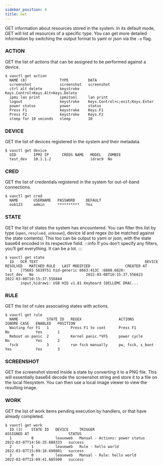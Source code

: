 ```yaml
---
sidebar_position: 4
title: Get
---
```


GET information about resources stored in the system. In its default mode, GET will list all resources of a specific type. You can get more detailed information by switching the output format to yaml or json via the `-o` flag.

### ACTION

GET the list of actions that can be assigned to be performed against a device.

```
$ vaxctl get action
  NAME (8)               TYPE         DATA
  screenshot             screenshot   screenshot
  ctrl alt delete        keystroke    Keys.Control+Keys.Alt+Keys.Delete
  ipmi lan print         ipmitool     lan print
  logout                 keystroke    Keys.Control+c;exit;Keys.Enter
  power status           power        status
  Press F1               keystroke    Keys.F1
  Press F2               keystroke    Keys.F2
  sleep for 10 seconds   sleep        10
```

### DEVICE

GET the list of devices registered in the system and their metadata.

```
$ vaxctl get device
  UID        IPMI IP      CREDS NAME   MODEL   ZOMBIE
  test_dev   10.1.1.2                  idrac9  No
```

### CRED

GET the list of credentials registered in the system for out-of-band connections.

```
$ vaxctl get cred
  NAME       USERNAME   PASSWORD     DEFAULT
  oob123     admin      **********   Yes
```

### STATE

GET the list of states the system has encountered. You can filter this list by type (`open`, `resolved`, `unknown`), device id and regex (to be matched against the state contents). This too can be output to yaml or json, with the state base64 encoded in its respective field.
:::info
If you don’t specify any filters, you’ll get everything. It can be a lot.
:::

```
$ vaxctl get state
  ID   OCR TEXT                                                 DEVICE     RESOLVED   MATCHED RULE   LAST MODIFIED                CREATED AT
  1    [75665 5639751 hid-generic 6663:413C :6888.6828:         test_dev   No                        2022-03-08T10:15:37.556823   2022-03-08T10:15:37.556844
       input,hidrawi: USB HID v1.81 Keyboard [DELLEMC DRAC...
```

### RULE

GET the list of rules associating states with actions.

```
$ vaxctl get rule
  NAME             STATE ID   REGEX                 ACTIONS              IGNORE CASE   ENABLED   POSITION
  Waiting for F1   1          Press F1 to cont      Press F1             No            Yes       1
  Reboot on panic  2          Kernel panic.*VFS     power cycle          No            Yes       2
  fsck             3          run fsck manually     pw, fsck, s_boot     Yes           Yes       3
```

### SCREENSHOT
GET the screenshot stored inside a state by converting it to a PNG file. This will essentially base64 decode the screenshot string and store it to a file on the local filesystem. You can then use a local image viewer to view the resulting image.

### WORK
GET the list of work items pending execution by handlers, or that have already completed.

```
$ vaxctl get work
  ID (3)    STATE ID   DEVICE     TRIGGER                          ASSIGNED AT                  STATUS
  1         0          leaseweb   Manual - Actions: power status   2022-03-07T14:56:35.688333   success
  2         1          leaseweb   Rule - hello world               2022-03-07T15:09:18.690881   success
  3         0          leaseweb   Manual - Rule: hello world       2022-03-07T15:09:41.685500   success
```
